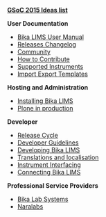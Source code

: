 [**GSoC 2015 Ideas list**](https://github.com/bikalabs/Bika-LIMS/wiki/GSoC-2015)

**User Documentation**
* [Bika LIMS User Manual](http://demo.bikalabs.com/knowledge-centre/manual/bika-3-user-manual)
* [Releases Changelog](https://github.com/bikalabs/Bika-LIMS/wiki/Changelog)
* [Community](https://github.com/bikalabs/Bika-LIMS/wiki/Community)
* [How to Contribute](https://github.com/bikalabs/Bika-LIMS/wiki/Contribute)
* [Supported Instruments](https://github.com/bikalabs/Bika-LIMS/wiki/Supported-instrument-interfaces)
* [Import Export Templates](https://github.com/bikalabs/Bika-LIMS/wiki/Import-Export-Templates)

**Hosting and Administration**
* [Installing Bika LIMS](https://github.com/bikalabs/Bika-LIMS/wiki/Bika-LIMS-Installation)
* [Plone in production](http://docs.plone.org/manage/deploying/index.html)

**Developer**
* [Release Cycle](https://github.com/bikalabs/Bika-LIMS/wiki/Release-cycle)
* [Developer Guidelines](https://github.com/bikalabs/Bika-LIMS/wiki/Bika-LIMS-Developer-Guidelines)
* [Developing Bika LIMS](https://github.com/bikalabs/Bika-LIMS/wiki/Developing-Bika-LIMS)
* [Translations and localisation](https://github.com/bikalabs/Bika-LIMS/wiki/Translations-and-localisation)
* [Instrument Interfacing](https://github.com/bikalabs/Bika-LIMS/wiki/creating-an-instrument-import-interface)
* [Connecting Bika LIMS](https://github.com/bikalabs/Bika-LIMS/wiki/BIKA-JSON-API)

**Professional Service Providers**
* [Bika Lab Systems](http://www.bikalabs.com)
* [Naralabs](http://naralabs.com)
